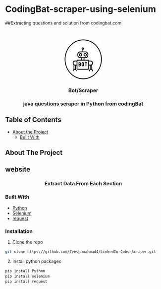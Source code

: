 # CodingBat-scraper-using-selenium


##Extracting questions and solution from codingbat.com


<!-- PROJECT LOGO -->
<br />
<p align="center">
  <a href="https://github.com/Zeeshanahmad4/Tweets-Scraper-twitter-Selenium">
    <img src="https://github.com/Zeeshanahmad4/My-Path-to-Python/blob/master/multimedia/bot-136-504893.png" alt="Logo" width="120" height="128">
  </a>
  <h3 align="center">Bot/Scraper</h3>
  <h3 align="center">java questions scraper in Python from codingBat</a> <br>
  </h3>
 </p>


<!-- TABLE OF CONTENTS -->
## Table of Contents

* [About the Project](#about-the-project)
  * [Built With](#built-with)



<!-- ABOUT THE PROJECT -->
## About The Project


## website
 <a href="http://codingbat.com/java">
     </a>
<p align="center">
     
  <h3 align="center">Extract Data From Each Section</h3>
  
 </p>




### Built With
* [Python](https://www.python.org/)
* [Selenium](https://selenium-python.readthedocs.io/)
* [request](https://docs.python.org/3/library/urllib.html)




### Installation
1. Clone the repo
```sh
git clone https://github.com/Zeeshanahmad4/LinkedIn-Jobs-Scraper.git
```

2. Install python packages
```sh
pip install Python
pip install selenium
pip install request
```
